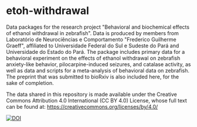 # etoh-withdrawal
Data packages for the research project "Behavioral and biochemical effects of ethanol withdrawal in zebrafish". Data is produced by members from Laboratório de Neurociências e Comportamento "Frederico Guilherme Graeff", affiliated to Universidade Federal do Sul e Sudeste do Pará and Universidade do Estado do Pará.
The package includes primary data for a behavioral experiment on the effects of ethanol withdrawal on zebrafish anxiety-like behavior, pilocarpine-induced seizures, and catalase activity, as well as data and scripts for a meta-analysis of behavioral data on zebrafish. The preprint that was submitted to bioRxiv is also included here, for the sake of completion.

The data shared in this repository is made available under the Creative Commons Attribution 4.0 International (CC BY 4.0) License, whose full text can be found at: https://creativecommons.org/licenses/by/4.0/

[![DOI](https://zenodo.org/badge/95811139.svg)](https://zenodo.org/badge/latestdoi/95811139)
